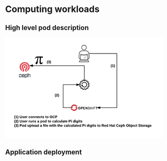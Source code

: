 # Computing workloads

## High level pod description

![pi](imgs/pi.png)

## Application deployment


